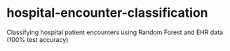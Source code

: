 # hospital-encounter-classification
Classifying hospital patient encounters using Random Forest and EHR data (100% test accuracy)
